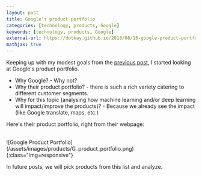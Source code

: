 ```yaml
---
layout: post
title: Google's product portfolio
categories: [technology, products, Google]
keywords: [technology, products, Google]
external-url: https://dotkay.github.io/2018/08/16-google-product-portfolio
mathjax: true
---
```


Keeping up with my modest goals from the [previous post](https://dotkay.github.io/2018/08/15-deep-learning-and-tech-products), I started looking at Google's product portfolio. 
* Why Google? - Why not? 
* Why their product portfolio? - there is such a rich variety catering to different customer segments. 
* Why for this topic (analysing how machine learning and/or deep learning will impact/improve the products)? - Because we already see the impact (like Google translate, maps, etc.)

Here's their product portfolio, right from their webpage:

<br>
<div class="img_container">
![Google Product Portfolio](/assets/images/products/G_product_portfolio.png){:class="img=responsive"}
</div>

In future posts, we will pick products from this list and analyze.